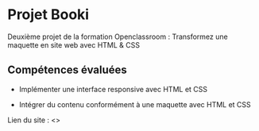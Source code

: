 # Projet Booki

Deuxième projet de la formation Openclassroom : Transformez une maquette en site web avec HTML & CSS

## Compétences évaluées

- Implémenter une interface responsive avec HTML et CSS

- Intégrer du contenu conformément à une maquette avec HTML et CSS

Lien du site : <>
